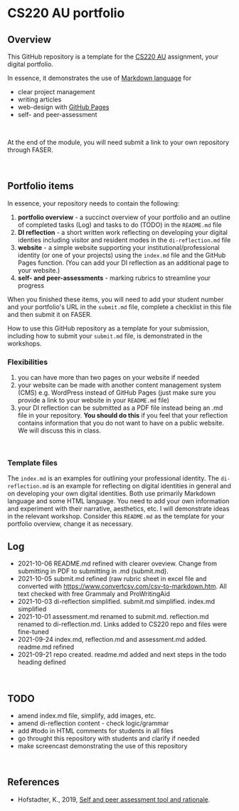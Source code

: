 # CS220 AU portfolio
## Overview
This GitHub repository is a template for the [CS220 AU](https://github.com/krisztian-hofstadter-tedor/CS220-AU-navigating-the-digital-world) assignment, your digital portfolio.

In essence, it demonstrates the use of [Markdown language](https://guides.github.com/features/mastering-markdown/) for
- clear project management
- writing articles
- web-design with [GitHub Pages](https://pages.github.com/)
- self- and peer-assessment

<br>

At the end of the module, you will need submit a link to your own repository through FASER. 

<br>

## Portfolio items
In essence, your repository needs to contain the following:

1. **portfolio overview** - a succinct overview of your portfolio and an outline of completed tasks (Log) and tasks to do (TODO) in the `README.md` file
2. **DI reflection** - a short written work reflecting on developing your digital identies including visitor and resident modes in the `di-reflection.md` file
3. **website** - a simple website supporting your institutional/professional identity (or one of your projects) using the `index.md` file and the GitHub Pages function. (You can add your DI reflection as an additional page to your website.) 
4. **self- and peer-assessments** - marking rubrics to streamline your progress

When you finished these items, you will need to add your student number and your portfolio's URL in the `submit.md` file, complete a checklist in this file and then submit it on FASER.

How to use this GitHub repository as a template for your submission, including how to submit your `submit.md` file, is demonstrated in the workshops. 

### Flexibilities 
1. you can have more than two pages on your website if needed
2. your website can be made with another content management system (CMS) e.g. WordPress instead of GitHub Pages (just make sure you provide a link to your website in your `README.md` file)
3. your DI reflection can be submitted as a PDF file instead being an .md file in your repository. **You should do this** if you feel that your reflection contains information that you do not want to have on a public website. We will discuss this in class.

<br>

### Template files 
The `index.md` is an examples for outlining your professional identity. The `di-reflection.md` is an example for reflecting on digital identities in general and on developing your own digital identities. Both use primarily Markdown language and some HTML language. You need to add your own information and experiment with their narrative, aesthetics, etc. I will demonstrate ideas in the relevant workshop. Consider this `README.md` as the template for your portfolio overview, change it as necessary.


## Log
- 2021-10-06 README.md refined with clearer oveview. Change from submitting in PDF to submitting in .md (submit.md). 
- 2021-10-05 submit.md refined (raw rubric sheet in excel file and converted with https://www.convertcsv.com/csv-to-markdown.htm. All text checked with free Grammaly and ProWritingAid
- 2021-10-03 di-reflection simplified. submit.md simplified. index.md simplified
- 2021-10-01 assessment.md renamed to submit.md. reflection.md renamed to di-reflection.md. Links added to CS220 repo and files were fine-tuned
- 2021-09-24 index.md, reflection.md and assessment.md added. readme.md refined
- 2021-09-21 repo created. readme.md added and next steps in the todo heading defined

<br>

## TODO
- amend index.md file, simplify, add images, etc. 
- amend di-reflection content - check logic/grammar
- add #todo in HTML comments for students in all files 
- go throught this repository with students and clarify if needed
- make screencast demonstrating the use of this repository

<br>

## References
- Hofstadter, K., 2019, [Self and peer assessment tool and rationale](https://khofstadter.com/assets/doc/Hofstadter-2019-self-and-peer-assessment-tool-and-rationale.pdf).
